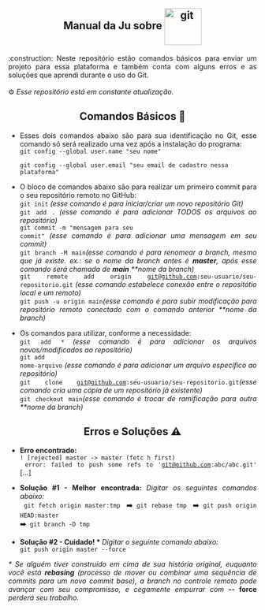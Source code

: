<h2 align="center"> Manual da Ju sobre <img align="center" alt="git" width="75" img src="https://cdn.jsdelivr.net/gh/devicons/devicon/icons/git/git-plain-wordmark.svg"> </h2>
<div align="justify">

<div align="justify">
:construction: Neste repositório estão comandos básicos para enviar um projeto para essa plataforma e também conta com alguns erros e as soluções que aprendi durante o uso do Git. </br>
</br>
⚙ <i>Esse repositório está em constante atualização.</i>

<h2 align="center"> Comandos Básicos 🧩 </h2>

- Esses dois comandos abaixo são para sua identificação no Git, esse comando só será realizado uma vez após a instalação do programa: </br>
<code>git config --global user.name "seu nome"</code></br>
<code> git config --global user.email "seu email de cadastro nessa plataforma"</code></br>

- O bloco de comandos abaixo são para realizar um primeiro commit para o seu repositório remoto no GitHub: </br>
<code>git init</code>    <i>(esse comando é para iniciar/criar um novo repositório Git)</i></br>
<code>git add .</code>   <i>(esse comando é para adicionar TODOS os arquivos ao repositório)</i></br>
<code>git commit -m "mensagem para seu commit"</code>   <i>(esse comando é para adicionar uma mensagem em seu commit)</i></br>
<code>git branch -M main</code><i>(esse comando é para renomear a branch, mesmo que já existe. ex.: se o nome da branch antes é <b>master</b>, após esse comando será chamada de <b>main</b> **nome da branch)</i></br>
<code>git remote add origin git@github.com:seu-usuario/seu-repositorio.git</code> <i>(esse comando estabelece conexão entre o repositótio local e um remoto)</i></br>
<code>git push -u origin main</code><i>(esse comando é para subir modificação para repositório remoto conectado com o comando anterior **nome da branch)</i></br>

- Os comandos para utilizar, conforme a necessidade: </br>
<code>git add *</code> <i>(esse comando é para adicionar os arquivos novos/modificados ao repositório)</i></br>
<code>git add nome-arquivo</code> <i>(esse comando é para adicionar um arquivo específico ao repositório)</i></br>
<code>git clone git@github.com:seu-usuario/seu-repositorio.git</code><i>(esse comando cria uma cópia de um repositório já existente)</i></br>
<code>git checkout main</code><i>(esse comando é trocar de ramificação para outra **nome da branch)</i></br>

<h2 align="center"> Erros e Soluções ⚠️ </h2>

- <b> Erro encontrado: </b>  
<code>! [rejected]        master -> master (fetc h first) </code> <br>
<code> error: failed to push some refs to 'git@github.com:abc/abc.git'</code> [...]

- <b> Solução #1 - Melhor encontrada: </b> <i>Digitar os seguintes comandos abaixo:</i><br> 
<code> git fetch origin master:tmp </code> ➡️<code> git rebase tmp </code> ➡️<code> git push origin HEAD:master </code> ➡️<code> git branch -D tmp </code>

- <b> Solução #2 - Cuidado! * </b> <i>Digitar o seguinte comando abaixo:</i><br>
<code>git push origin master --force</code>

<i> * Se alguém tiver construído em cima de sua história original, euquanto você está <b>rebasing</b> (processo de mover ou combinar uma sequência de commits para um novo commit base), a branch no controle remoto pode avançar com seu compromisso, e cegamente empurrar com </i><b>-- force</b><i> perderá seu trabalho.</i>
 
##
